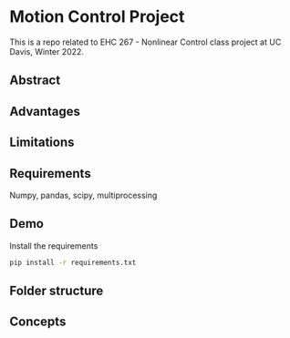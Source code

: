 # Motion Control Project

This is a repo related to EHC 267 - Nonlinear Control class project at UC Davis, Winter 2022.

## Abstract


## Advantages

## Limitations

## Requirements
Numpy, pandas, scipy, multiprocessing
## Demo

Install the requirements

```bash
pip install -r requirements.txt
```

## Folder structure

## Concepts
